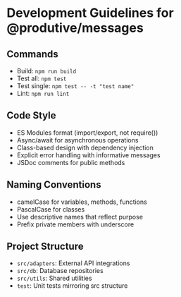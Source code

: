 # Development Guidelines for @produtive/messages

## Commands
- Build: `npm run build`
- Test all: `npm test`
- Test single: `npm test -- -t "test name"`
- Lint: `npm run lint`

## Code Style
- ES Modules format (import/export, not require())
- Async/await for asynchronous operations
- Class-based design with dependency injection
- Explicit error handling with informative messages
- JSDoc comments for public methods

## Naming Conventions
- camelCase for variables, methods, functions
- PascalCase for classes
- Use descriptive names that reflect purpose
- Prefix private members with underscore

## Project Structure
- `src/adapters`: External API integrations
- `src/db`: Database repositories
- `src/utils`: Shared utilities
- `test`: Unit tests mirroring src structure